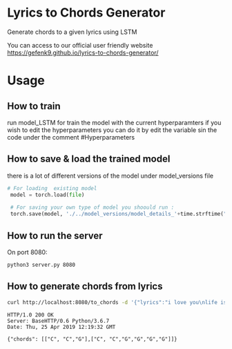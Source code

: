 # Lyrics to Chords Generator

Generate chords to a given lyrics using LSTM

You can access to our official user friendly website 
https://gefenk9.github.io/lyrics-to-chords-generator/

# Usage

## How to train

run model_LSTM for train the model with the current hyperparamters
if you wish to edit the hyperparameters you can do it by edit the variable sin the code under the comment #Hyperparameters

## How to save & load the trained model

there is a lot of different versions of the model under model_versions file


```python
# For loading  existing model
 model = torch.load(file)
 
 # For saving your own type of model you shoould run : 
 torch.save(model, './../model_versions/model_details_'+time.strftime("%Y%m%d_%H%M%S"))
```

## How to run the server

On port 8080:

```bash
python3 server.py 8080
```

## How to generate chords from lyrics

```bash
curl http://localhost:8080/to_chords -d '{"lyrics":"i love you\nlife is even better with you"}' -i
```

```
HTTP/1.0 200 OK
Server: BaseHTTP/0.6 Python/3.6.7
Date: Thu, 25 Apr 2019 12:19:32 GMT

{"chords": [["C", "C","G"],["C", "C","G","G","G","G"]]}
```
